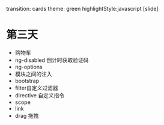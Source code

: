 transition: cards
theme: green
highlightStyle:javascript
[slide]
# 第三天
  - 购物车
  - ng-disabled 倒计时获取验证码
  - ng-options
  - 模块之间的注入
  - bootstrap
  - filter自定义过滤器
  - directive 自定义指令
  - scope
  - link
  - drag 拖拽
 




